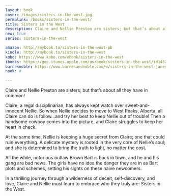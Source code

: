 ```yaml
---
layout: book
cover: /images/sisters-in-the-west.jpg 
permalink: /books/sisters-in-the-west/
title: Sisters in the West
description: Claire and Nellie Preston are sisters; but that’s about all they have in common! 
new: true
series: sisters-in-the-west

amazon: http://mybook.to/sisters-in-the-west-pb
kindle: http://mybook.to/sisters-in-the-west
kobo: https://www.kobo.com/ebook/sisters-in-the-west
ibooks: https://geo.itunes.apple.com/us/book/sisters-in-the-west/id1452120897?mt=11
barnesnoble: https://www.barnesandnoble.com/w/sisters-in-the-west-janessa-suderman/1130364142
nook: #

---
```


Claire and Nellie Preston are sisters; but that’s about all they have in
common! 

Claire, a regal disciplinarian, has always kept watch over sweet-and-innocent
Nellie. So when Nellie decides to move to West Peaks, Alberta, all Claire can
do is follow...and try her best to keep Nellie out of trouble! Then a handsome
cowboy comes into the picture, and Claire struggles to keep her heart in check. 

At the same time, Nellie is keeping a huge secret from Claire; one that could
ruin everything. A delicate mystery is rooted in the very core of Nellie’s
soul; and she is determined to bring the truth to light, no matter the cost. 

All the while, notorious outlaw Brown Bart is back in town, and he and his gang
are bad news. The girls have no idea the danger they are in as Bart plots and
schemes, setting his sights on these naive newcomers. 

In a thrilling journey through a wilderness of deceit, self-discovery, and
love, Claire and Nellie must learn to embrace who they truly are: Sisters in
the West.

